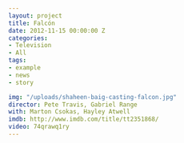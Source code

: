 ```yaml
---
layout: project
title: Falcón
date: 2012-11-15 00:00:00 Z
categories:
- Television
- All
tags:
- example
- news
- story

img: "/uploads/shaheen-baig-casting-falcon.jpg"
director: Pete Travis, Gabriel Range
with: Marton Csokas, Hayley Atwell
imdb: http://www.imdb.com/title/tt2351868/
video: 74qrawq1ry
---
```


